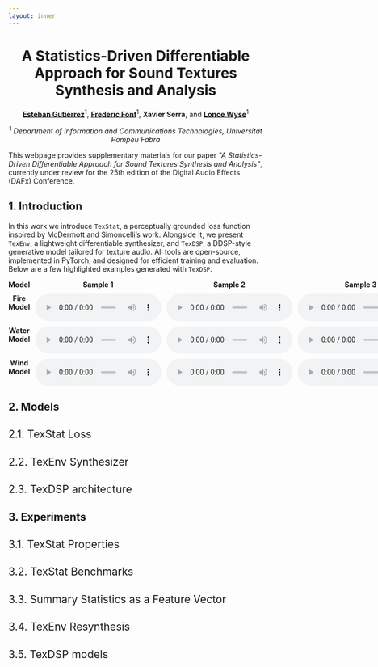 ```yaml
---
layout: inner
---
```


<div style="text-align: center">

<h1>A Statistics-Driven Differentiable Approach for Sound Textures Synthesis and Analysis</h1>

<p>
  <a href="https://cordutie.github.io/"><strong>Esteban Gutiérrez</strong></a><sup>1</sup>, 
  <a href="https://ffont.github.io/"><strong>Frederic Font</strong></a><sup>1</sup>, 
  <strong>Xavier Serra</strong>, and  
  <a href="https://lonce.org/"><strong>Lonce Wyse</strong></a><sup>1</sup>
</p>

<p><sup>1</sup> <em>Department of Information and Communications Technologies, Universitat Pompeu Fabra</em></p>

</div>

<div style="text-align: left; max-width: 800px; margin: 0 auto;">

<p>
This webpage provides supplementary materials for our paper <em>"A Statistics-Driven Differentiable Approach for Sound Textures Synthesis and Analysis"</em>, currently under review for the 25th edition of the Digital Audio Effects (DAFx) Conference.
</p>

<h2><strong>1. Introduction</strong></h2>

<p>
In this work we introduce <code>TexStat</code>, a perceptually grounded loss function inspired by McDermott and Simoncelli’s work. Alongside it, we present <code>TexEnv</code>, a lightweight differentiable synthesizer, and <code>TexDSP</code>, a DDSP-style generative model tailored for texture audio. All tools are open-source, implemented in PyTorch, and designed for efficient training and evaluation. Below are a few highlighted examples generated with <code>TexDSP</code>.
</p>

<div style="text-align: center">

<div style="display: grid; grid-template-columns: 1fr 250px 250px 250px; gap: 10px;">
  <!-- Header row (Sample numbers) -->
  <div style="font-weight: bold; text-align: center;">Model   </div>
  <div style="font-weight: bold; text-align: center;">Sample 1</div>
  <div style="font-weight: bold; text-align: center;">Sample 2</div>
  <div style="font-weight: bold; text-align: center;">Sample 3</div>

  <!-- Fire Model Column -->
  <div style="font-weight: bold; text-align: center;">Fire Model</div>
  <audio controls style="max-width: 250px;">
    <source src="/assets/outputs/fire_to_fire.mp3" type="audio/mpeg">
    Your browser does not support the audio element.
  </audio>
  <audio controls style="max-width: 250px;">
    <source src="/assets/outputs/fire_to_water.mp3" type="audio/mpeg">
    Your browser does not support the audio element.
  </audio>
  <audio controls style="max-width: 250px;">
    <source src="/assets/outputs/fire_to_wind.mp3" type="audio/mpeg">
    Your browser does not support the audio element.
  </audio>

  <!-- Water Model Column -->
  <div style="font-weight: bold; text-align: center;">Water Model</div>
  <audio controls style="max-width: 250px;">
    <source src="/assets/outputs/water_to_fire.mp3" type="audio/mpeg">
    Your browser does not support the audio element.
  </audio>
  <audio controls style="max-width: 250px;">
    <source src="/assets/outputs/water_to_water.mp3" type="audio/mpeg">
    Your browser does not support the audio element.
  </audio>
  <audio controls style="max-width: 250px;">
    <source src="/assets/outputs/water_to_wind.mp3" type="audio/mpeg">
    Your browser does not support the audio element.
  </audio>

  <!-- Wind Model Column -->
  <div style="font-weight: bold; text-align: center;">Wind Model</div>
  <audio controls style="max-width: 250px;">
    <source src="/assets/outputs/wind_to_fire.mp3" type="audio/mpeg">
    Your browser does not support the audio element.
  </audio>
  <audio controls style="max-width: 250px;">
    <source src="/assets/outputs/wind_to_water.mp3" type="audio/mpeg">
    Your browser does not support the audio element.
  </audio>
  <audio controls style="max-width: 250px;">
    <source src="/assets/outputs/wind_to_wind.mp3" type="audio/mpeg">
    Your browser does not support the audio element.
  </audio>
</div>

</div>

<div style="margin-top: 20px;"></div>

<h2><strong>2. Models</strong></h2>

<h2><span style="font-weight: normal;">2.1. TexStat Loss</span></h2>
<h2><span style="font-weight: normal;">2.2. TexEnv Synthesizer</span></h2>
<h2><span style="font-weight: normal;">2.3. TexDSP architecture</span></h2>

<h2><strong>3. Experiments</strong></h2>

<h2><span style="font-weight: normal;">3.1. TexStat Properties</span></h2>
<h2><span style="font-weight: normal;">3.2. TexStat Benchmarks</span></h2>
<h2><span style="font-weight: normal;">3.3. Summary Statistics as a Feature Vector</span></h2>
<h2><span style="font-weight: normal;">3.4. TexEnv Resynthesis</span></h2>
<h2><span style="font-weight: normal;">3.5. TexDSP models</span></h2>